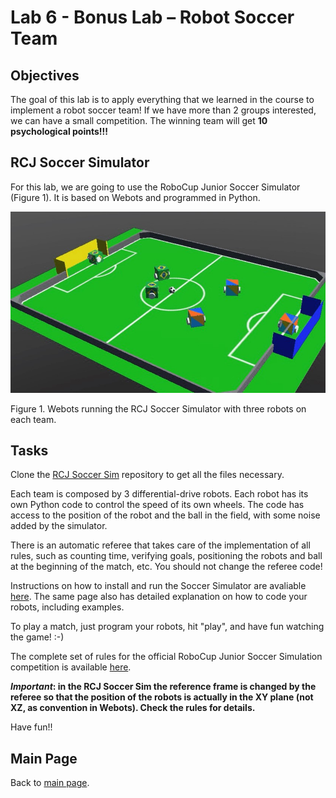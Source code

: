 # Lab 6 - Bonus Lab – Robot Soccer Team

## Objectives
The goal of this lab is to apply everything that we learned in the course to implement a robot soccer team! If we have more than 2 groups interested, we can have a small competition. The winning team will get **10 psychological points!!!**

## RCJ Soccer Simulator
For this lab, we are going to use the RoboCup Junior Soccer Simulator (Figure 1). It is based on Webots and programmed in Python. 

![Soccer Sim screenshot](../Lab6/Soccer_Sim.jpg)
 
Figure 1. Webots running the RCJ Soccer Simulator with three robots on each team.

## Tasks

Clone the [RCJ Soccer Sim](https://github.com/RoboCupJuniorTC/rcj-soccer-sim) repository to get all the files necessary. 

Each team is composed by 3 differential-drive robots. Each robot has its own Python code to control the speed of its own wheels. The code has access to the position of the robot and the ball in the field, with some noise added by the simulator. 

There is an automatic referee that takes care of the implementation of all rules, such as counting time, verifying goals, positioning the robots and ball at the beginning of the match, etc. You should not change the referee code!

Instructions on how to install and run the Soccer Simulator are avaliable [here](https://robocupjuniortc.github.io/rcj-soccer-sim/). The same page also has detailed explanation on how to code your robots, including examples.

To play a match, just program your robots, hit "play", and have fun watching the game! :-)

The complete set of rules for the official RoboCup Junior Soccer Simulation competition is available [here](https://github.com/RoboCupJuniorTC/soccer-rules-simulation/raw/master/rules.pdf).

**_Important_: in the RCJ Soccer Sim the reference frame is changed by the referee so that the position of the robots is actually in the XY plane (not XZ, as convention in Webots). Check the rules for details.**

Have fun!!

## Main Page
Back to [main page](../README.md).
